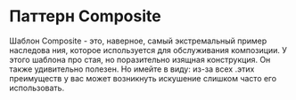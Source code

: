 Паттерн Composite
=====================

Шаблон Composite - это, наверное, самый экстремальный пример наследова­
ния, которое используется для обслуживания композиции. У этого шаблона про­
стая, но поразительно изящная конструкция. Он также удивительно полезен. Но
имейте в виду: из-за всех .этих преимуществ у вас может возникнуть искушение
слишком часто его использовать.

